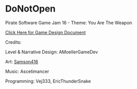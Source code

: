 # DoNotOpen
Pirate Software Game Jam 16 - Theme: You Are The Weapon

[Click Here for Game Design Document](https://docs.google.com/document/d/11kja7Q-GPr_EO3eiCD6mocqOfOVWJRusFoOlQCotwgE/edit?tab=t.0)

Credits:

Level & Narrative Design: AMoellerGameDev

Art: [Samson418](https://sam418.itch.io/)

Music: Ascetimancer

Programming: Vej333, EricThunderSnake
